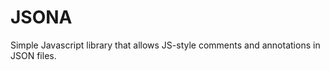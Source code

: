 JSONA
=====

Simple Javascript library that allows JS-style comments and annotations in JSON files.
